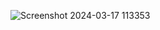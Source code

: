 ![Screenshot 2024-03-17 113353](https://github.com/devjclosterman/cautious-tribble/assets/129931920/9fa62912-89ea-474c-84ec-98a77aa0e858)
